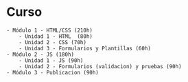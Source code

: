 # Curso #

    - Módulo 1 - HTML/CSS (210h)
        - Unidad 1 - HTML  (80h)
        - Unidad 2 - CSS (70h)
        - Unidad 3 - Formularios y Plantillas (60h)
    - Módulo 2 - JS (180h)
        - Unidad 1 - JS (90h)
        - Unidad 2 - Formularios (validacion) y pruebas (90h)
    - Módulo 3 - Publicacion (90h)

